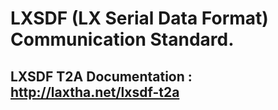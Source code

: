 # LXSDF (LX Serial Data Format) Communication Standard.

## LXSDF T2A Documentation : http://laxtha.net/lxsdf-t2a
